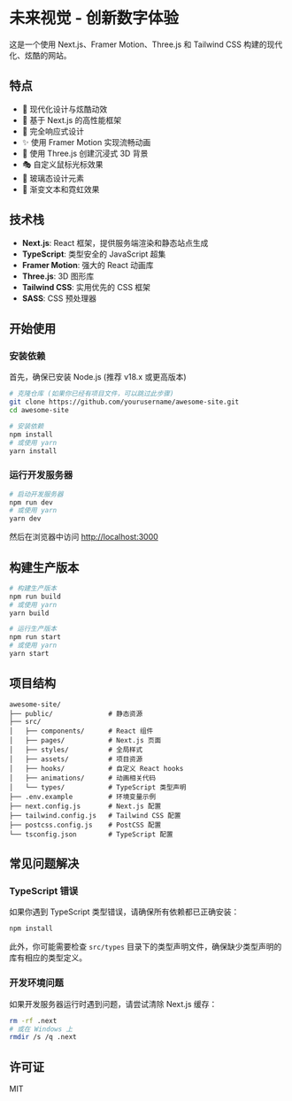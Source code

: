 # 未来视觉 - 创新数字体验

这是一个使用 Next.js、Framer Motion、Three.js 和 Tailwind CSS 构建的现代化、炫酷的网站。

## 特点

- 🎨 现代化设计与炫酷动效
- 🚀 基于 Next.js 的高性能框架
- 📱 完全响应式设计
- ✨ 使用 Framer Motion 实现流畅动画
- 🌈 使用 Three.js 创建沉浸式 3D 背景
- 🎭 自定义鼠标光标效果
- 🌟 玻璃态设计元素
- 🎯 渐变文本和霓虹效果

## 技术栈

- **Next.js**: React 框架，提供服务端渲染和静态站点生成
- **TypeScript**: 类型安全的 JavaScript 超集
- **Framer Motion**: 强大的 React 动画库
- **Three.js**: 3D 图形库
- **Tailwind CSS**: 实用优先的 CSS 框架
- **SASS**: CSS 预处理器

## 开始使用

### 安装依赖

首先，确保已安装 Node.js (推荐 v18.x 或更高版本)

```bash
# 克隆仓库 (如果你已经有项目文件，可以跳过此步骤)
git clone https://github.com/yourusername/awesome-site.git
cd awesome-site

# 安装依赖
npm install
# 或使用 yarn
yarn install
```

### 运行开发服务器

```bash
# 启动开发服务器
npm run dev
# 或使用 yarn
yarn dev
```

然后在浏览器中访问 [http://localhost:3000](http://localhost:3000)

## 构建生产版本

```bash
# 构建生产版本
npm run build
# 或使用 yarn
yarn build

# 运行生产版本
npm run start
# 或使用 yarn
yarn start
```

## 项目结构

```
awesome-site/
├── public/              # 静态资源
├── src/
│   ├── components/      # React 组件
│   ├── pages/           # Next.js 页面
│   ├── styles/          # 全局样式
│   ├── assets/          # 项目资源
│   ├── hooks/           # 自定义 React hooks
│   ├── animations/      # 动画相关代码
│   └── types/           # TypeScript 类型声明
├── .env.example         # 环境变量示例
├── next.config.js       # Next.js 配置
├── tailwind.config.js   # Tailwind CSS 配置
├── postcss.config.js    # PostCSS 配置
└── tsconfig.json        # TypeScript 配置
```

## 常见问题解决

### TypeScript 错误

如果你遇到 TypeScript 类型错误，请确保所有依赖都已正确安装：

```bash
npm install
```

此外，你可能需要检查 `src/types` 目录下的类型声明文件，确保缺少类型声明的库有相应的类型定义。

### 开发环境问题

如果开发服务器运行时遇到问题，请尝试清除 Next.js 缓存：

```bash
rm -rf .next
# 或在 Windows 上
rmdir /s /q .next
```

## 许可证

MIT 